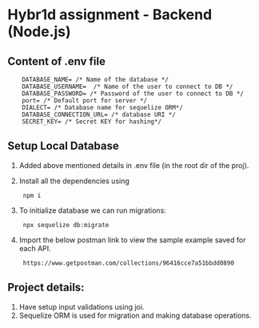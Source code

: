 # Hybr1d assignment - Backend (Node.js)

## Content of .env file

```
    DATABASE_NAME= /* Name of the database */
    DATABASE_USERNAME=  /* Name of the user to connect to DB */
    DATABASE_PASSWORD= /* Password of the user to connect to DB */
    port= /* Default port for server */
    DIALECT= /* Database name for sequelize ORM*/
    DATABASE_CONNECTION_URL= /* database URI */
    SECRET_KEY= /* Secret KEY for hashing*/
```

## Setup Local Database

1. Added above mentioned details in .env file (in the root dir of the proj).
2. Install all the dependencies using

        npm i

3. To initialize database we can run migrations:

        npx sequelize db:migrate

4. Import the below postman link to view the sample example saved for each API.

        https://www.getpostman.com/collections/96416cce7a51bbdd0890


## Project details:

1. Have setup input validations using joi.
2. Sequelize ORM is used for migration and making database operations.